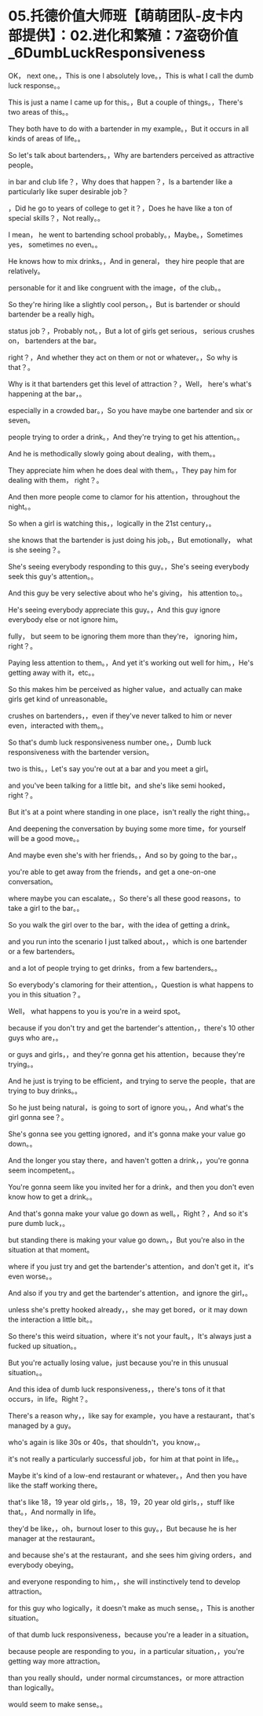 # 05.托德价值大师班【萌萌团队-皮卡内部提供】：02.进化和繁殖：7盗窃价值_6DumbLuckResponsiveness

OK， next one。，This is one I absolutely love。，This is what I call the dumb luck response。。

This is just a name I came up for this。，But a couple of things。，There's two areas of this。。

They both have to do with a bartender in my example。，But it occurs in all kinds of areas of life。。

So let's talk about bartenders。，Why are bartenders perceived as attractive people。

in bar and club life？，Why does that happen？，Is a bartender like a particularly like super desirable job？

，Did he go to years of college to get it？，Does he have like a ton of special skills？，Not really。。

I mean， he went to bartending school probably。，Maybe。，Sometimes yes， sometimes no even。。

He knows how to mix drinks。，And in general， they hire people that are relatively。

personable for it and like congruent with the image，of the club。。

So they're hiring like a slightly cool person。，But is bartender or should bartender be a really high。

status job？，Probably not。，But a lot of girls get serious， serious crushes on， bartenders at the bar。

 right？，And whether they act on them or not or whatever。，So why is that？。

Why is it that bartenders get this level of attraction？，Well， here's what's happening at the bar，。

especially in a crowded bar。，So you have maybe one bartender and six or seven。

people trying to order a drink。，And they're trying to get his attention。。

And he is methodically slowly going about dealing，with them。。

They appreciate him when he does deal with them。，They pay him for dealing with them， right？。

And then more people come to clamor for his attention，throughout the night。。

So when a girl is watching this，，logically in the 21st century，。

she knows that the bartender is just doing his job。，But emotionally， what is she seeing？。

She's seeing everybody responding to this guy。，She's seeing everybody seek this guy's attention。。

And this guy be very selective about who he's giving， his attention to。。

He's seeing everybody appreciate this guy。，And this guy ignore everybody else or not ignore him。

 fully， but seem to be ignoring them more than they're， ignoring him， right？。

Paying less attention to them。，And yet it's working out well for him。，He's getting away with it，etc。。

So this makes him be perceived as higher value，and actually can make girls get kind of unreasonable。

crushes on bartenders，，even if they've never talked to him or never even，interacted with them。。

So that's dumb luck responsiveness number one。，Dumb luck responsiveness with the bartender version。

two is this。，Let's say you're out at a bar and you meet a girl。

and you've been talking for a little bit，and she's like semi hooked， right？。

But it's at a point where standing in one place，isn't really the right thing。。

And deepening the conversation by buying some more time，for yourself will be a good move。。

And maybe even she's with her friends。，And so by going to the bar，。

you're able to get away from the friends，and get a one-on-one conversation。

where maybe you can escalate。，So there's all these good reasons，to take a girl to the bar。。

So you walk the girl over to the bar，with the idea of getting a drink。

and you run into the scenario I just talked about，，which is one bartender or a few bartenders。

and a lot of people trying to get drinks，from a few bartenders。。

So everybody's clamoring for their attention。，Question is what happens to you in this situation？。

Well， what happens to you is you're in a weird spot。

because if you don't try and get the bartender's attention，，there's 10 other guys who are，。

or guys and girls，，and they're gonna get his attention，because they're trying。。

And he just is trying to be efficient，and trying to serve the people，that are trying to buy drinks。。

So he just being natural，is going to sort of ignore you。，And what's the girl gonna see？。

She's gonna see you getting ignored，and it's gonna make your value go down。。

And the longer you stay there，and haven't gotten a drink，，you're gonna seem incompetent。。

You're gonna seem like you invited her for a drink，and then you don't even know how to get a drink。。

And that's gonna make your value go down as well。，Right？，And so it's pure dumb luck，。

but standing there is making your value go down。，But you're also in the situation at that moment。

where if you just try and get the bartender's attention，and don't get it，it's even worse。。

And also if you try and get the bartender's attention，and ignore the girl，。

unless she's pretty hooked already，，she may get bored，or it may down the interaction a little bit。。

So there's this weird situation，where it's not your fault。，It's always just a fucked up situation。。

But you're actually losing value，just because you're in this unusual situation。。

And this idea of dumb luck responsiveness，，there's tons of it that occurs，in life。Right？。

There's a reason why，，like say for example，you have a restaurant，that's managed by a guy。

who's again is like 30s or 40s，that shouldn't，you know，。

it's not really a particularly successful job，for him at that point in life。。

Maybe it's kind of a low-end restaurant or whatever。，And then you have like the staff working there。

that's like 18，19 year old girls，，18，19，20 year old girls，，stuff like that。，And normally in life。

they'd be like，，oh，burnout loser to this guy。，But because he is her manager at the restaurant。

and because she's at the restaurant，and she sees him giving orders，and everybody obeying。

and everyone responding to him，，she will instinctively tend to develop attraction。

for this guy who logically，it doesn't make as much sense。，This is another situation。

of that dumb luck responsiveness，because you're a leader in a situation。

because people are responding to you，in a particular situation，，you're getting way more attraction。

than you really should，under normal circumstances，or more attraction than logically。

would seem to make sense。。